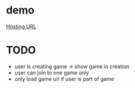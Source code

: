 # demo

[Hosting URL](https://lordapp-9747c.web.app)

# TODO

- user is creating game -> show game in creation
- user can join to one game only
- only load game url if user is part of game

